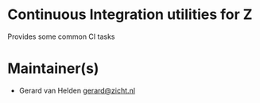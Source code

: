 # Continuous Integration utilities for Z

Provides some common CI tasks

# Maintainer(s)
* Gerard van Helden <gerard@zicht.nl>
